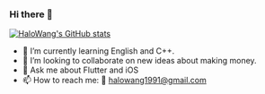 ### Hi there 👋

<!--
**HaloWang/HaloWang** is a ✨ _special_ ✨ repository because its `README.md` (this file) appears on your GitHub profile.

Here are some ideas to get you started:

- 🔭 I’m currently working on ...
- 🤔 I’m looking for help with ...
- 😄 Pronouns: ...
- ⚡ Fun fact: ...
-->

[![HaloWang's GitHub stats](https://github-readme-stats.vercel.app/api?username=HaloWang)](https://github.com/anuraghazra/github-readme-stats)

- 🌱 I’m currently learning English and C++.
- 👯 I’m looking to collaborate on new ideas about making money.
- 💬 Ask me about Flutter and iOS
- 📫 How to reach me: 📧 halowang1991@gmail.com
